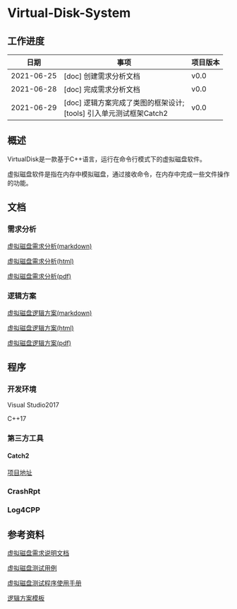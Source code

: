 # Virtual-Disk-System

## 工作进度

| 日期       | 事项                                                         | 项目版本 |
| ---------- | ------------------------------------------------------------ | -------- |
| 2021-06-25 | [doc] 创建需求分析文档                                       | v0.0     |
| 2021-06-28 | [doc] 完成需求分析文档                                       | v0.0     |
| 2021-06-29 | [doc] 逻辑方案完成了类图的框架设计;<br />[tools] 引入单元测试框架Catch2 | v0.0     |

## 概述

VirtualDisk是一款基于C++语言，运行在命令行模式下的虚拟磁盘软件。

虚拟磁盘软件是指在内存中模拟磁盘，通过接收命令，在内存中完成一些文件操作的功能。

## 文档

### 需求分析

[虚拟磁盘需求分析(markdown)](./document/需求分析/markdown/虚拟磁盘需求分析.md)

[虚拟磁盘需求分析(html)](./document/需求分析/html/虚拟磁盘需求分析.html)

[虚拟磁盘需求分析(pdf)](./document/需求分析/pdf/虚拟磁盘需求分析.pdf)

### 逻辑方案

[虚拟磁盘逻辑方案(markdown)](./document/逻辑方案/markdown/虚拟磁盘逻辑方案.md)

[虚拟磁盘逻辑方案(html)](./document/逻辑方案/html/虚拟磁盘逻辑方案.html)

[虚拟磁盘逻辑方案(pdf)](./document/逻辑方案/pdf/虚拟磁盘逻辑方案.pdf)

## 程序

### 开发环境

Visual Studio2017 

C++17

### 第三方工具

#### Catch2

[项目地址](https://github.com/catchorg/Catch2)

### CrashRpt

### Log4CPP



## 参考资料

[虚拟磁盘需求说明文档](https://wiki.h3d.com.cn/pages/viewpage.action?pageId=328330)

[虚拟磁盘测试用例](https://wiki.h3d.com.cn/pages/viewpage.action?pageId=328169)

[虚拟磁盘测试程序使用手册](https://wiki.h3d.com.cn/pages/viewpage.action?pageId=328117 )

[逻辑方案模板](https://wiki.h3d.com.cn/pages/viewpage.action?pageId=34111506 )

